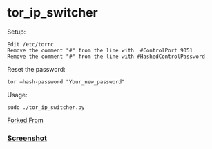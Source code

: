 

# tor_ip_switcher


Setup:
```
Edit /etc/torrc
Remove the comment "#" from the line with  #ControlPort 9051 
Remove the comment "#" from the line with #HashedControlPassword 
```

Reset the password:

``
tor –hash-password "Your_new_password"
``



Usage:

```
sudo ./tor_ip_switcher.py
```

[Forked From](https://github.com/Anonymous-Dev/Pyloris/blob/master/tor_switcher.py)


### [Screenshot](https://drive.google.com/open?id=0B79r4wTVj-CZQzRkVDhQR3hRSlE)
